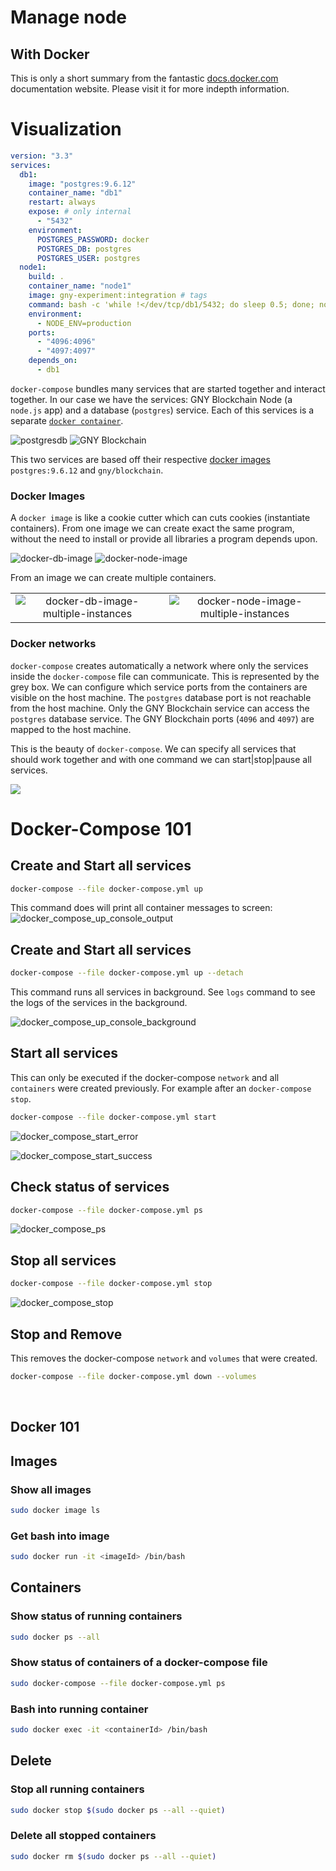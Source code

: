 # Manage node

## With Docker

This is only a short summary from the fantastic [docs.docker.com](https://docs.docker.com/) documentation website. Please visit it for more indepth information.

# Visualization

```yml
version: "3.3"
services:
  db1:
    image: "postgres:9.6.12"
    container_name: "db1"
    restart: always
    expose: # only internal
      - "5432"
    environment:
      POSTGRES_PASSWORD: docker
      POSTGRES_DB: postgres
      POSTGRES_USER: postgres
  node1:
    build: .
    container_name: "node1"
    image: gny-experiment:integration # tags
    command: bash -c 'while !</dev/tcp/db1/5432; do sleep 0.5; done; node packages/main/dist/src/app --ormConfig "ormconfig.integration.json"'
    environment:
      - NODE_ENV=production
    ports:
      - "4096:4096"
      - "4097:4097"
    depends_on:
      - db1
```

`docker-compose` bundles many services that are started together and interact together. In our case we have the services: GNY Blockchain Node (a `node.js` app) and a database (`postgres`) service. Each of this services is a separate [`docker container`](https://www.docker.com/resources/what-container).

![postgresdb](../.vuepress/public/simple-db.png) ![GNY Blockchain](../.vuepress/public/basic-node.png)

This two services are based off their respective [docker images](https://docs.docker.com/engine/reference/commandline/images/) `postgres:9.6.12` and `gny/blockchain`.

### Docker Images

A `docker image` is like a cookie cutter which can cuts cookies (instantiate containers). From one image we can create exact the same program, without the need to install or provide all libraries a program depends upon.

![docker-db-image](../.vuepress/public/docker-db-image.png) ![docker-node-image](../.vuepress/public/docker-node-image.png)

From an image we can create multiple containers.

|                                                                                                   |                                                                                                       |
| :-----------------------------------------------------------------------------------------------: | :---------------------------------------------------------------------------------------------------: |
| ![docker-db-image-multiple-instances](../.vuepress/public/docker-db-image-multiple-instances.png) | ![docker-node-image-multiple-instances](../.vuepress/public/docker-node-image-multiple-instances.png) |

### Docker networks

`docker-compose` creates automatically a network where only the services inside the `docker-compose` file can communicate. This is represented by the grey box. We can configure which service ports from the containers are visible on the host machine. The `postgres` database port is not reachable from the host machine. Only the GNY Blockchain service can access the `postgres` database service. The GNY Blockchain ports (`4096` and `4097`) are mapped to the host machine.

This is the beauty of `docker-compose`. We can specify all services that should work together and with one command we can start|stop|pause all services.

![](../.vuepress/public/docker-compose.png)

# Docker-Compose 101

## Create and Start all services

```bash
docker-compose --file docker-compose.yml up
```

This command does will print all container messages to screen:
![docker_compose_up_console_output](../.vuepress/public/docker_compose_up_console.png)

## Create and Start all services

```bash
docker-compose --file docker-compose.yml up --detach
```

This command runs all services in background. See `logs` command to see the logs of the services in the background.

![docker_compose_up_console_background](../.vuepress/public/docker_compose_up_background.png)

## Start all services

This can only be executed if the docker-compose `network` and all `containers` were created previously. For example after an `docker-compose stop`.

```bash
docker-compose --file docker-compose.yml start
```

![docker_compose_start_error](../.vuepress/public/docker_compose_start_error.png)

![docker_compose_start_success](../.vuepress/public/docker_compose_start_success.png)

## Check status of services

```bash
docker-compose --file docker-compose.yml ps
```

![docker_compose_ps](../.vuepress/public/docker_compose_ps.png)

## Stop all services

```bash
docker-compose --file docker-compose.yml stop
```

![docker_compose_stop](../.vuepress/public/docker_compose_stop.png)

## Stop and Remove

This removes the docker-compose `network` and `volumes` that were created.

```bash
docker-compose --file docker-compose.yml down --volumes
```

<br>

## Docker 101

## Images

### Show all images

```bash
sudo docker image ls
```

### Get bash into image

```bash
sudo docker run -it <imageId> /bin/bash
```

## Containers

### Show status of running containers

```bash
sudo docker ps --all
```

### Show status of containers of a docker-compose file

```bash
sudo docker-compose --file docker-compose.yml ps
```

### Bash into running container

```bash
sudo docker exec -it <containerId> /bin/bash
```

## Delete

### Stop all running containers

```bash
sudo docker stop $(sudo docker ps --all --quiet)
```

### Delete all stopped containers

```bash
sudo docker rm $(sudo docker ps --all --quiet)
```

<br/>
